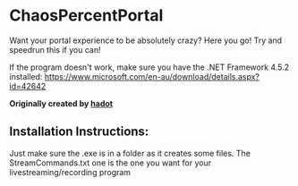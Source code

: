 # ChaosPercentPortal
Want your portal experience to be absolutely crazy? Here you go! Try and speedrun this if you can!

If the program doesn't work, make sure you have the .NET Framework 4.5.2 installed: https://www.microsoft.com/en-au/download/details.aspx?id=42642

**Originally created by [hadot](https://www.youtube.com/user/hadothadot)**

## Installation Instructions:
Just make sure the .exe is in a folder as it creates some files. The StreamCommands.txt one is the one you want for your livestreaming/recording program
